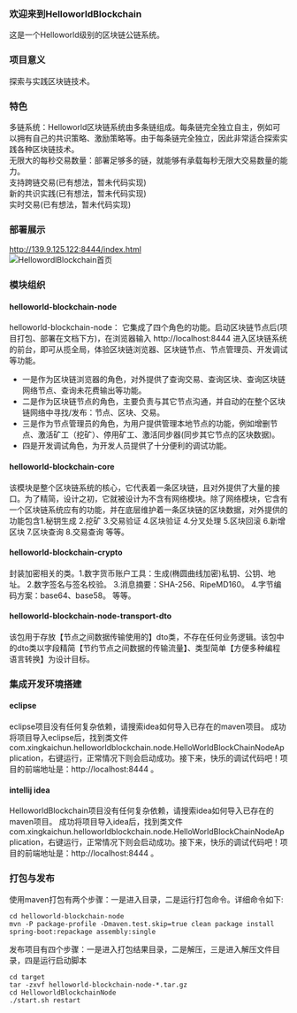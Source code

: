### 欢迎来到HelloworldBlockchain  
这是一个Helloworld级别的区块链公链系统。  

### 项目意义  
探索与实践区块链技术。   

### 特色 
多链系统：Helloworld区块链系统由多条链组成。每条链完全独立自主，例如可以拥有自己的共识策略、激励策略等。由于每条链完全独立，因此非常适合探索实践各种区块链技术。   
无限大的每秒交易数量：部署足够多的链，就能够有承载每秒无限大交易数量的能力。   
支持跨链交易(已有想法，暂未代码实现)  
新的共识实践(已有想法，暂未代码实现)  
实时交易(已有想法，暂未代码实现)

### 部署展示  
http://139.9.125.122:8444/index.html  
![HellowordlBlockchain首页](https://vi1.xiu123.cn/live/2020/05/01/08/1003v1588292968004573842.jpg)  

### 模块组织  
#### helloworld-blockchain-node  
helloworld-blockchain-node： 它集成了四个角色的功能。启动区块链节点后(项目打包、部署在文档下方)，在浏览器输入 http://localhost:8444 进入区块链系统的前台，即可从揽全局，体验区块链浏览器、区块链节点、节点管理员、开发调试等功能。  
* 一是作为区块链浏览器的角色，对外提供了查询交易、查询区块、查询区块链网络节点、查询未花费输出等功能。  
* 二是作为区块链节点的角色，主要负责与其它节点沟通，并自动的在整个区块链网络中寻找/发布：节点、区块、交易。  
* 三是作为节点管理员的角色，为用户提供管理本地节点的功能，例如增删节点、激活矿工（挖矿）、停用矿工、激活同步器(同步其它节点的区块数据)。  
* 四是开发调试角色，为开发人员提供了十分便利的调试功能。  

#### helloworld-blockchain-core  
该模块是整个区块链系统的核心，它代表着一条区块链，且对外提供了大量的接口。为了精简，设计之初，它就被设计为不含有网络模块。除了网络模块，它含有一个区块链系统应有的功能，并在底层维护着一条区块链的区块数据，对外提供的功能包含1.秘钥生成 2.挖矿 3.交易验证 4.区块验证 4.分叉处理 5.区块回滚 6.新增区块 7.区块查询 8.交易查询 等等。

#### helloworld-blockchain-crypto  
封装加密相关的类。1.数字货币账户工具：生成(椭圆曲线加密)私钥、公钥、地址。 2.数字签名与签名校验。 3.消息摘要：SHA-256、RipeMD160。 4.字节编码方案：base64、base58。 等等。

#### helloworld-blockchain-node-transport-dto  
该包用于存放【节点之间数据传输使用的】dto类，不存在任何业务逻辑。该包中的dto类以字段精简【节约节点之间数据的传输流量】、类型简单【方便多种编程语言转换】为设计目标。 

### 集成开发环境搭建 
#### eclipse  
eclipse项目没有任何复杂依赖，请搜索idea如何导入已存在的maven项目。 
成功将项目导入eclipse后，找到类文件com.xingkaichun.helloworldblockchain.node.HelloWorldBlockChainNodeApplication，右键运行，正常情况下则会启动成功。接下来，快乐的调试代码吧！项目的前端地址是：http://localhost:8444 。 

#### intellij idea   
HelloworldBlockchain项目没有任何复杂依赖，请搜索idea如何导入已存在的maven项目。 
成功将项目导入idea后，找到类文件com.xingkaichun.helloworldblockchain.node.HelloWorldBlockChainNodeApplication，右键运行，正常情况下则会启动成功。接下来，快乐的调试代码吧！项目的前端地址是：http://localhost:8444 。 

### 打包与发布  
使用maven打包有两个步骤：一是进入目录，二是运行打包命令。详细命令如下:  
```  
cd helloworld-blockchain-node  
mvn -P package-profile -Dmaven.test.skip=true clean package install spring-boot:repackage assembly:single  
```  
发布项目有四个步骤：一是进入打包结果目录，二是解压，三是进入解压文件目录，四是运行启动脚本  
```  
cd target  
tar -zxvf helloworld-blockchain-node-*.tar.gz  
cd HelloworldBlockchainNode  
./start.sh restart  
```  
